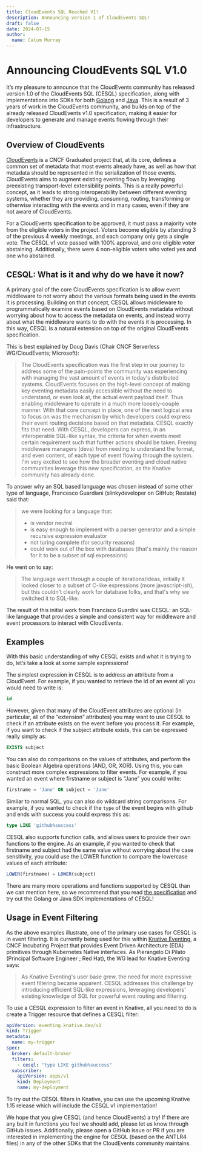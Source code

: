 ```yaml
---
title: CloudEvents SQL Reached V1!
description: Announcing version 1 of CloudEvents SQL!
draft: false
date: 2024-07-15
author:
  name: Calum Murray
---
```

# Announcing CloudEvents SQL V1.0

It’s my pleasure to announce that the CloudEvents community has released 
version 1.0 of the CloudEvents SQL (CESQL) specification, along with 
implementations into SDKs for both [Golang](https://github.com/cloudevents/sdk-go)
and [Java](https://github.com/cloudevents/sdk-java). This is a result of 3 
years of work in the CloudEvents community, and builds on top of the already
released CloudEvents v1.0 specification, making it easier for developers to
generate and manage events flowing through their infrastructure.

## Overview of CloudEvents


[CloudEvents](http://cloudevents.io) is a CNCF Graduated project that, at its
core, defines a common set of metadata that most events already have, as well
as how that metadata should be represented in the serialization of those
events. CloudEvents aims to augment existing eventing flows by leveraging
preexisting transport-level extensibility points. This is a really powerful
concept, as it leads to strong interoperability between different eventing
systems, whether they are providing, consuming, routing, transforming or
otherwise interacting with the events and in many cases, even if they are
not aware of CloudEvents.

For a CloudEvents specification to be approved, it must pass a majority vote
from the eligible voters in the project. Voters become eligible by attending 3
of the previous 4 weekly meetings, and each company only gets a single vote.
The CESQL v1 vote passed with 100% approval, and one eligible voter abstaining.
Additionally, there were 4 non-eligible voters who voted yes and one who
abstained.

## CESQL: What is it and why do we have it now?

A primary goal of the core CloudEvents specification is to allow event
middleware to not worry about the various formats being used in the events it
is processing. Building on that concept, CESQL allows middleware to
programmatically examine events based on CloudEvents metadata without worrying
about how to access the metadata on events, and instead worry about what the
middleware wants to do with the events it is processing. In this way, CESQL
is a natural extension on top of the original CloudEvents specification.

This is best explained by Doug Davis (Chair CNCF Serverless WG/CloudEvents;
Microsoft):

> The CloudEvents specification was the first step in our journey to address
some of the pain-points the community was experiencing with managing the vast
amount of events in today's distributed systems. CloudEvents focuses on the
high-level concept of making key eventing metadata easily accessible without
the need to understand, or even look at, the actual event payload itself. Thus
enabling middleware to operate in a much more loosely-couple manner. With that
core concept in place, one of the next logical area to focus on was the
mechanism by which developers could express their event routing decisions based
on that metadata. CESQL exactly fits that need. With CESQL, developers can
express, in an interoperable SQL-like syntax, the criteria for when events meet
certain requirement such that further actions should be taken. Freeing
middleware managers (devs) from needing to understand the format, and even
content, of each type of event flowing through the system. I'm very excited to
see how the broader eventing and cloud native communities leverage this new
specification, as the Knative community has already done.

To answer why an SQL based language was chosen instead of some other type of 
language, Francesco Guardiani (slinkydeveloper on GitHub; Restate) said that:

> we were looking for a language that:
> - is vendor neutral
> - is easy enough to implement with a parser generator and a simple recursive
expression evaluator
> - not turing complete (for security reasons)
> - could work out of the box with databases (that's mainly the reason for it to
be a subset of sql expressions)

He went on to say:
> The language went through a couple of iterations/ideas, initially it looked 
closer to a subset of C-like expressions (more javascript-ish), but this 
couldn't clearly work for database folks, and that's why we switched it to 
SQL-like.

The result of this initial work from Francisco Guardini was CESQL: an SQL-like
language that provides a simple and consistent way for middleware and event
processors to interact with CloudEvents.

## Examples

With this basic understanding of why CESQL exists and what it is trying to do,
let’s take a look at some sample expressions!

The simplest expression in CESQL is to address an attribute from a CloudEvent.
For example, if you wanted to retrieve the id of an event all you would need to
write is:

```sql
id
```

However, given that many of the CloudEvent attributes are optional (in
particular, all of the “extension” attributes) you may want to use CESQL to
check if an attribute exists on the event before you process it. For example,
if you want to check if the subject attribute exists, this can be expressed
really simply as:

```sql
EXISTS subject
```

You can also do comparisons on the values of attributes, and perform the basic
Boolean Algebra operations (AND, OR, XOR). Using this, you can construct more
complex expressions to filter events. For example, if you wanted an event where
firstname or subject is ”Jane” you could write:

```sql
firstname = 'Jane' OR subject = 'Jane'
```

Similar to normal SQL, you can also do wildcard string comparisons. For 
example, if you wanted to check if the `type` of the event begins with github
and ends with success you could express this as:

```sql
type LIKE 'github%success'
```

CESQL also supports function calls, and allows users to provide their own
functions to the engine. As an example, if you wanted to check that firstname
and subject had the same value without worrying about the case sensitivity, you
could use the LOWER function to compare the lowercase values of each attribute:

```sql
LOWER(firstname) = LOWER(subject)
```

There are many more operations and functions supported by CESQL than we can
mention here, so we recommend that you read [the specification](https://github.com/cloudevents/spec/blob/main/cesql/spec.md)
and try out the Golang or Java SDK implementations of CESQL!

## Usage in Event Filtering

As the above examples illustrate, one of the primary
use cases for CESQL is in event filtering. It is currently being used for this
within [Knative Eventing](https://knative.dev/docs/eventing/), a CNCF
Incubating Project that provides Event Driven Architecture (EDA) primitives
through Kubernetes Native interfaces. As Pierangelo Di Pilato (Principal 
Software Engineer ; Red Hat), the WG lead for Knative Eventing says:

> As Knative Eventing's user base grew, the need for more expressive event 
filtering became apparent. CESQL addresses this challenge by introducing
efficient SQL-like expressions, leveraging developers' existing knowledge of
SQL for powerful event routing and filtering.

To use a CESQL expression to filter an event in Knative, all you need to do is
create a Trigger resource that defines a CESQL filter:

```yaml
apiVersion: eventing.knative.dev/v1
kind: Trigger
metadata:
  name: my-trigger
spec:
  broker: default-broker
  filters:
    - cesql: "type LIKE github%success"
  subscriber:
    apiVersion: apps/v1
    kind: Deployment
    name: my-deployment
```

To try out the CESQL filters in Knative, you can use the upcoming Knative 1.15
release which will include the CESQL v1 implementation!

We hope that you give CESQL (and hence CloudEvents) a try! If there are any
built in functions you feel we should add, please let us know through GitHub
issues. Additionally, please open a GitHub issue or PR if you are
interested in implementing the engine for CESQL (based on the ANTLR4 files)
in any of the other SDKs that the CloudEvents community maintains.

